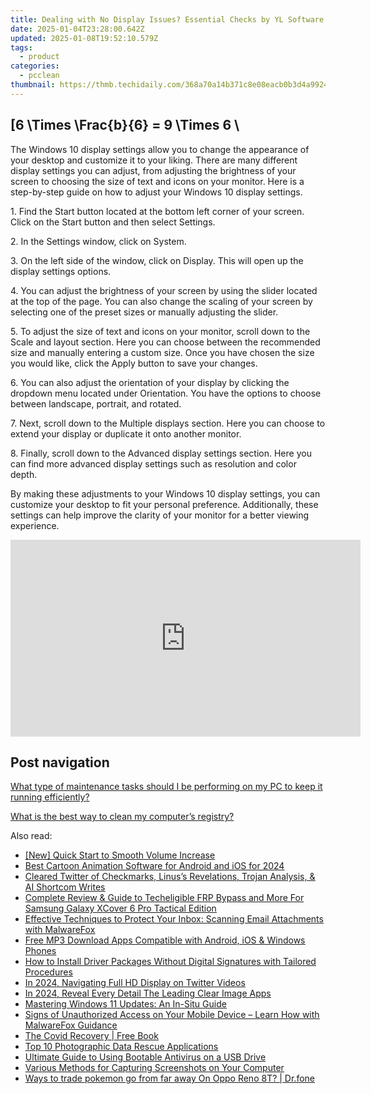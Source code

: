 ```yaml
---
title: Dealing with No Display Issues? Essential Checks by YL Software Experts
date: 2025-01-04T23:28:00.642Z
updated: 2025-01-08T19:52:10.579Z
tags:
  - product
categories:
  - pcclean
thumbnail: https://thmb.techidaily.com/368a70a14b371c8e08eacb0b3d4a99240a39fbb092918116ea6d8f331f8e83e6.jpg
---
```


## \[6 \Times \Frac{b}{6} = 9 \Times 6 \

The Windows 10 display settings allow you to change the appearance of your desktop and customize it to your liking. There are many different display settings you can adjust, from adjusting the brightness of your screen to choosing the size of text and icons on your monitor. Here is a step-by-step guide on how to adjust your Windows 10 display settings. 

1\. Find the Start button located at the bottom left corner of your screen. Click on the Start button and then select Settings.

2\. In the Settings window, click on System.

3\. On the left side of the window, click on Display. This will open up the display settings options. 

4\. You can adjust the brightness of your screen by using the slider located at the top of the page. You can also change the scaling of your screen by selecting one of the preset sizes or manually adjusting the slider.

5\. To adjust the size of text and icons on your monitor, scroll down to the Scale and layout section. Here you can choose between the recommended size and manually entering a custom size. Once you have chosen the size you would like, click the Apply button to save your changes.

6\. You can also adjust the orientation of your display by clicking the dropdown menu located under Orientation. You have the options to choose between landscape, portrait, and rotated.

7\. Next, scroll down to the Multiple displays section. Here you can choose to extend your display or duplicate it onto another monitor.

8\. Finally, scroll down to the Advanced display settings section. Here you can find more advanced display settings such as resolution and color depth. 

By making these adjustments to your Windows 10 display settings, you can customize your desktop to fit your personal preference. Additionally, these settings can help improve the clarity of your monitor for a better viewing experience.

<!-- affiliate ads begin -->
<iframe width="560" height="315" src="https://www.youtube.com/embed/odDOPrPjRYY?si=7QHzdUkTPNkHJiVj" title="YouTube video player" frameborder="0" allow="accelerometer; autoplay; clipboard-write; encrypted-media; gyroscope; picture-in-picture; web-share" referrerpolicy="strict-origin-when-cross-origin" allowfullscreen></iframe>
<!-- affiliate ads end -->

## Post navigation

[What type of maintenance tasks should I be performing on my PC to keep it running efficiently?](https://tools.techidaily.com/pcclean/products/)

[What is the best way to clean my computer’s registry?](https://tools.techidaily.com/pcclean/products/)

<ins class="adsbygoogle"
     style="display:block"
     data-ad-format="autorelaxed"
     data-ad-client="ca-pub-7571918770474297"
     data-ad-slot="1223367746"></ins>

<ins class="adsbygoogle"
     style="display:block"
     data-ad-client="ca-pub-7571918770474297"
     data-ad-slot="8358498916"
     data-ad-format="auto"
     data-full-width-responsive="true"></ins>

<span class="atpl-alsoreadstyle">Also read:</span>
<div><ul>
<li><a href="https://extra-approaches.techidaily.com/new-quick-start-to-smooth-volume-increase/"><u>[New] Quick Start to Smooth Volume Increase</u></a></li>
<li><a href="https://ai-vdieo-software.techidaily.com/best-cartoon-animation-software-for-android-and-ios-for-2024/"><u>Best Cartoon Animation Software for Android and iOS for 2024</u></a></li>
<li><a href="https://tech-haven.techidaily.com/cleared-twitter-of-checkmarks-linuss-revelations-trojan-analysis-and-ai-shortcom-writes/"><u>Cleared Twitter of Checkmarks, Linus’s Revelations, Trojan Analysis, & AI Shortcom Writes</u></a></li>
<li><a href="https://android-unlock.techidaily.com/complete-review-and-guide-to-techeligible-frp-bypass-and-more-for-samsung-galaxy-xcover-6-pro-tactical-edition-by-drfone-android/"><u>Complete Review & Guide to Techeligible FRP Bypass and More For Samsung Galaxy XCover 6 Pro Tactical Edition</u></a></li>
<li><a href="https://win-cloud.techidaily.com/effective-techniques-to-protect-your-inbox-scanning-email-attachments-with-malwarefox/"><u>Effective Techniques to Protect Your Inbox: Scanning Email Attachments with MalwareFox</u></a></li>
<li><a href="https://win-cloud.techidaily.com/free-mp3-download-apps-compatible-with-android-ios-and-windows-phones/"><u>Free MP3 Download Apps Compatible with Android, iOS & Windows Phones</u></a></li>
<li><a href="https://win-cloud.techidaily.com/how-to-install-driver-packages-without-digital-signatures-with-tailored-procedures/"><u>How to Install Driver Packages Without Digital Signatures with Tailored Procedures</u></a></li>
<li><a href="https://twitter-clips.techidaily.com/in-2024-navigating-full-hd-display-on-twitter-videos/"><u>In 2024, Navigating Full HD Display on Twitter Videos</u></a></li>
<li><a href="https://extra-skills.techidaily.com/in-2024-reveal-every-detail-the-leading-clear-image-apps/"><u>In 2024, Reveal Every Detail The Leading Clear Image Apps</u></a></li>
<li><a href="https://win11.techidaily.com/mastering-windows-11-updates-an-in-situ-guide/"><u>Mastering Windows 11 Updates: An In-Situ Guide</u></a></li>
<li><a href="https://win-cloud.techidaily.com/signs-of-unauthorized-access-on-your-mobile-device-learn-how-with-malwarefox-guidance/"><u>Signs of Unauthorized Access on Your Mobile Device – Learn How with MalwareFox Guidance</u></a></li>
<li><a href="https://novels-ebooks.techidaily.com/210397706-9781098096731-the-covid-recovery/"><u>The Covid Recovery | Free Book</u></a></li>
<li><a href="https://win-cloud.techidaily.com/top-10-photographic-data-rescue-applications/"><u>Top 10 Photographic Data Rescue Applications</u></a></li>
<li><a href="https://win-cloud.techidaily.com/ultimate-guide-to-using-bootable-antivirus-on-a-usb-drive/"><u>Ultimate Guide to Using Bootable Antivirus on a USB Drive</u></a></li>
<li><a href="https://win-cloud.techidaily.com/various-methods-for-capturing-screenshots-on-your-computer/"><u>Various Methods for Capturing Screenshots on Your Computer</u></a></li>
<li><a href="https://android-pokemon-go.techidaily.com/ways-to-trade-pokemon-go-from-far-away-on-oppo-reno-8t-drfone-by-drfone-virtual-android/"><u>Ways to trade pokemon go from far away On Oppo Reno 8T? | Dr.fone</u></a></li>
</ul></div>

